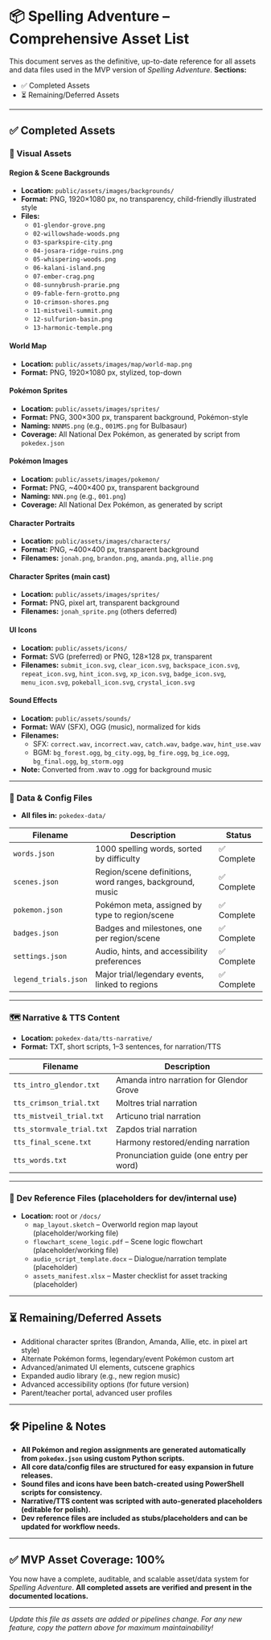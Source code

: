 # 📦 Spelling Adventure – Comprehensive Asset List

This document serves as the definitive, up-to-date reference for all assets and data files used in the MVP version of _Spelling Adventure_.
**Sections:**

- ✅ Completed Assets
- ⏳ Remaining/Deferred Assets

---

## ✅ **Completed Assets**

### 🎨 Visual Assets

#### **Region & Scene Backgrounds**

- **Location:** `public/assets/images/backgrounds/`
- **Format:** PNG, 1920×1080 px, no transparency, child-friendly illustrated style
- **Files:**
  - `01-glendor-grove.png`
  - `02-willowshade-woods.png`
  - `03-sparkspire-city.png`
  - `04-josara-ridge-ruins.png`
  - `05-whispering-woods.png`
  - `06-kalani-island.png`
  - `07-ember-crag.png`
  - `08-sunnybrush-prarie.png`
  - `09-fable-fern-grotto.png`
  - `10-crimson-shores.png`
  - `11-mistveil-summit.png`
  - `12-sulfurion-basin.png`
  - `13-harmonic-temple.png`

#### **World Map**

- **Location:** `public/assets/images/map/world-map.png`
- **Format:** PNG, 1920×1080 px, stylized, top-down

#### **Pokémon Sprites**

- **Location:** `public/assets/images/sprites/`
- **Format:** PNG, 300×300 px, transparent background, Pokémon-style
- **Naming:** `NNNMS.png` (e.g., `001MS.png` for Bulbasaur)
- **Coverage:** All National Dex Pokémon, as generated by script from `pokedex.json`

#### **Pokémon Images**

- **Location:** `public/assets/images/pokemon/`
- **Format:** PNG, ~400×400 px, transparent background
- **Naming:** `NNN.png` (e.g., `001.png`)
- **Coverage:** All National Dex Pokémon, as generated by script

#### **Character Portraits**

- **Location:** `public/assets/images/characters/`
- **Format:** PNG, ~400×400 px, transparent background
- **Filenames:** `jonah.png`, `brandon.png`, `amanda.png`, `allie.png`

#### **Character Sprites (main cast)**

- **Location:** `public/assets/images/sprites/`
- **Format:** PNG, pixel art, transparent background
- **Filenames:** `jonah_sprite.png` (others deferred)

#### **UI Icons**

- **Location:** `public/assets/icons/`
- **Format:** SVG (preferred) or PNG, 128×128 px, transparent
- **Filenames:**
  `submit_icon.svg`, `clear_icon.svg`, `backspace_icon.svg`, `repeat_icon.svg`, `hint_icon.svg`, `xp_icon.svg`, `badge_icon.svg`, `menu_icon.svg`, `pokeball_icon.svg`, `crystal_icon.svg`

#### **Sound Effects**

- **Location:** `public/assets/sounds/`
- **Format:** WAV (SFX), OGG (music), normalized for kids
- **Filenames:**
  - SFX: `correct.wav`, `incorrect.wav`, `catch.wav`, `badge.wav`, `hint_use.wav`
  - BGM: `bg_forest.ogg`, `bg_city.ogg`, `bg_fire.ogg`, `bg_ice.ogg`, `bg_final.ogg`, `bg_storm.ogg`
- **Note:** Converted from .wav to .ogg for background music

---

### 📁 Data & Config Files

- **All files in:** `pokedex-data/`

| Filename             | Description                                              | Status      |
| -------------------- | -------------------------------------------------------- | ----------- |
| `words.json`         | 1000 spelling words, sorted by difficulty                | ✅ Complete |
| `scenes.json`        | Region/scene definitions, word ranges, background, music | ✅ Complete |
| `pokemon.json`       | Pokémon meta, assigned by type to region/scene           | ✅ Complete |
| `badges.json`        | Badges and milestones, one per region/scene              | ✅ Complete |
| `settings.json`      | Audio, hints, and accessibility preferences              | ✅ Complete |
| `legend_trials.json` | Major trial/legendary events, linked to regions          | ✅ Complete |

---

### 🗺️ Narrative & TTS Content

- **Location:** `pokedex-data/tts-narrative/`
- **Format:** TXT, short scripts, 1–3 sentences, for narration/TTS

| Filename                  | Description                              |
| ------------------------- | ---------------------------------------- |
| `tts_intro_glendor.txt`   | Amanda intro narration for Glendor Grove |
| `tts_crimson_trial.txt`   | Moltres trial narration                  |
| `tts_mistveil_trial.txt`  | Articuno trial narration                 |
| `tts_stormvale_trial.txt` | Zapdos trial narration                   |
| `tts_final_scene.txt`     | Harmony restored/ending narration        |
| `tts_words.txt`           | Pronunciation guide (one entry per word) |

---

### 📝 Dev Reference Files (placeholders for dev/internal use)

- **Location:** root or `/docs/`
  - `map_layout.sketch` – Overworld region map layout (placeholder/working file)
  - `flowchart_scene_logic.pdf` – Scene logic flowchart (placeholder/working file)
  - `audio_script_template.docx` – Dialogue/narration template (placeholder)
  - `assets_manifest.xlsx` – Master checklist for asset tracking (placeholder)

---

## ⏳ **Remaining/Deferred Assets**

- Additional character sprites (Brandon, Amanda, Allie, etc. in pixel art style)
- Alternate Pokémon forms, legendary/event Pokémon custom art
- Advanced/animated UI elements, cutscene graphics
- Expanded audio library (e.g., new region music)
- Advanced accessibility options (for future version)
- Parent/teacher portal, advanced user profiles

---

## 🛠️ **Pipeline & Notes**

- **All Pokémon and region assignments are generated automatically from `pokedex.json` using custom Python scripts.**
- **All core data/config files are structured for easy expansion in future releases.**
- **Sound files and icons have been batch-created using PowerShell scripts for consistency.**
- **Narrative/TTS content was scripted with auto-generated placeholders (editable for polish).**
- **Dev reference files are included as stubs/placeholders and can be updated for workflow needs.**

---

## ✅ **MVP Asset Coverage: 100%**

You now have a complete, auditable, and scalable asset/data system for _Spelling Adventure_.
**All completed assets are verified and present in the documented locations.**

---

_Update this file as assets are added or pipelines change. For any new feature, copy the pattern above for maximum maintainability!_
